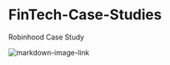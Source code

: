 # FinTech-Case-Studies

Robinhood Case Study



![markdown-image-link](https://9to5mac.com/wp-content/uploads/sites/6/2021/01/Robinhood-app-controversy.jpg?quality=82&strip=all.jpg)